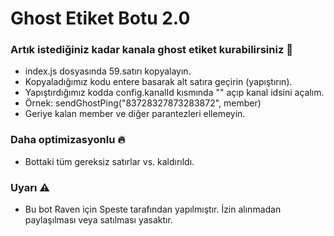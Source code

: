 # Ghost Etiket Botu 2.0
### Artık istediğiniz kadar kanala ghost etiket kurabilirsiniz 📌
- index.js dosyasında 59.satırı kopyalayın.
- Kopyaladığımız kodu  entere basarak alt satıra geçirin (yapıştırın).
- Yapıştırdığımız kodda config.kanalId kısmında "" açıp kanal idsini açalım.
- Örnek: sendGhostPing("83728327873283872", member)
- Geriye kalan member ve diğer parantezleri ellemeyin.
### Daha optimizasyonlu 🔥
- Bottaki tüm gereksiz satırlar vs. kaldırıldı.
### Uyarı ⚠
- Bu bot Raven için Speste tarafından yapılmıştır. İzin alınmadan paylaşılması veya satılması yasaktır.

